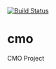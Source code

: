 [![Build Status](https://travis-ci.org/ecosoft-odoo/cmo.svg?branch=master)](https://travis-ci.org/ecosoft-odoo/cmo)

# cmo
CMO Project
